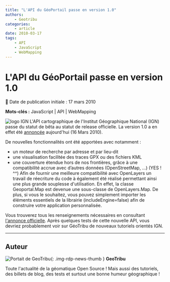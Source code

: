 ```yaml
---
title: "L'API du GéoPortail passe en version 1.0"
authors:
    - Geotribu
categories:
    - article
date: 2010-03-17
tags:
    - API
    - JavaScript
    - WebMapping
---
```


# L'API du GéoPortail passe en version 1.0

:calendar: Date de publication initiale : 17 mars 2010

**Mots-clés :** JavaScript | API | WebMapping

![logo IGN](https://cdn.geotribu.fr/img/logos-icones/entreprises_association/ign.png "IGN")
L'API cartographique de l'Institut Géographique National (IGN) passe du statut de bêta au statut de release officielle. La version 1.0 a en effet été [annoncée](https://api.ign.fr/geoportail/document.do?doc=6133116) aujourd'hui (16 Mars 2010).

De nouvelles fonctionnalités ont été apportées avec notamment :

* un moteur de recherche par adresse et par lieu-dit
* une visualisation facilitée des traces GPX ou des fichiers KML
* une couverture étendue hors de nos frontières, grâce à une compatibilité accrue avec d’autres données (OpenStreetMap, …) (YES ! ^^)
Afin de fournir une meilleure compatibilité avec OpenLayers un travail de réecriture du code à également été réalisé permettant ainsi une plus grande souplesse d'utilisation. En effet, la classe Geoportal.Map est devenue une sous-classe de OpenLayers.Map. De plus, si vous le souhaitez, vous pouvez simplement importer les éléments essentiels de la librairie (includeEngine=false) afin de construire votre application personnalisée.

Vous trouverez tous les renseignements nécessaires en consultant [l'annonce officielle](https://api.ign.fr/geoportail/document.do?doc=6133116). Après quelques tests de cette nouvelle API, vous devriez probablement voir sur GéoTribu de nouveaux tutoriels orientés IGN.

----

## Auteur

![Portait de GeoTribu](https://cdn.geotribu.fr/img/internal/charte/geotribu_logo_64x64.png){: .img-rdp-news-thumb }
**GeoTribu**

Toute l'actualité de la géomatique Open Source ! Mais aussi des tutoriels, des billets de blog, des tests et surtout une bonne humeur géographique !
